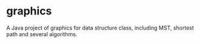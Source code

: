 # graphics
A Java project of graphics for data structure class, including MST, shortest path and several algorithms.
